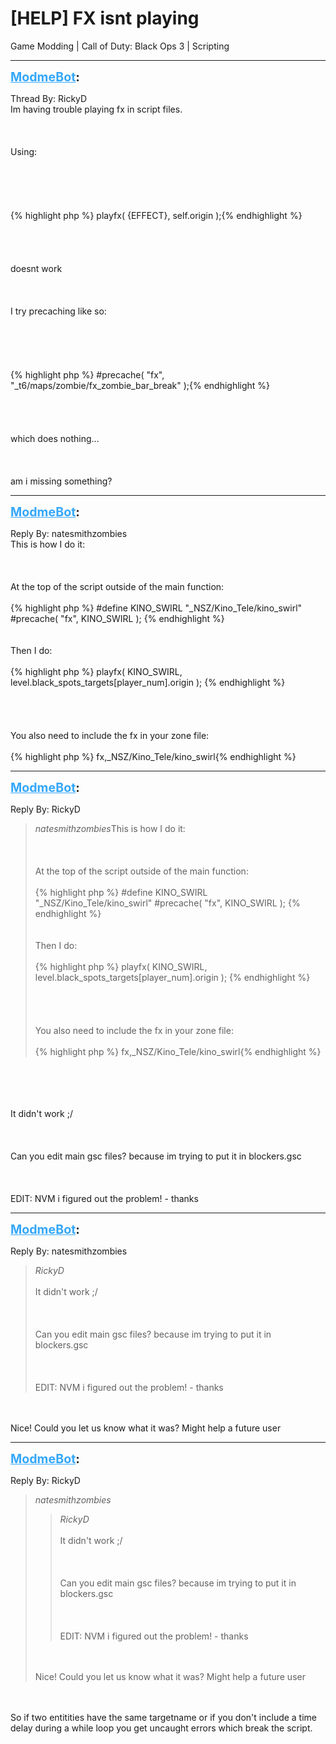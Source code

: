 # [HELP] FX isnt playing
Game Modding | Call of Duty: Black Ops 3 | Scripting

---
<strong style="font-size: 1.4em;"><span style="text-decoration: underline;text-decoration-color: #34a7f9;"><span style="color:#34a7f9;">ModmeBot</span></span>:</strong>

<p>Thread By: RickyD<br />Im having trouble playing fx in script files.  <br /><br /><br /><br />Using:<br /><br /><br /><br /><br /><br />{% highlight php %}
playfx( {EFFECT}, self.origin );{% endhighlight %}
<br /><br /><br /><br /><br />doesnt work<br /><br /><br /><br />I try precaching like so:<br /><br /><br /><br /><br /><br />{% highlight php %}
#precache( "fx", "_t6/maps/zombie/fx_zombie_bar_break" );{% endhighlight %}
<br /><br /><br /><br /><br />which does nothing...<br /><br /><br /><br />am i missing something?</p>

---
<strong style="font-size: 1.4em;"><span style="text-decoration: underline;text-decoration-color: #34a7f9;"><span style="color:#34a7f9;">ModmeBot</span></span>:</strong>

<p>Reply By: natesmithzombies<br />This is how I do it: <br /><br /><br /><br />At the top of the script outside of the main function: <br /><br />{% highlight php %}
#define KINO_SWIRL "_NSZ/Kino_Tele/kino_swirl" 
#precache( "fx", KINO_SWIRL ); {% endhighlight %}
<br /><br /><br />Then I do: <br /><br />{% highlight php %}
playfx( KINO_SWIRL, level.black_spots_targets[player_num].origin ); {% endhighlight %}
<br /><br /><br /><br /><br />You also need to include the fx in your zone file: <br /><br />{% highlight php %}
fx,_NSZ/Kino_Tele/kino_swirl{% endhighlight %}
</p>

---
<strong style="font-size: 1.4em;"><span style="text-decoration: underline;text-decoration-color: #34a7f9;"><span style="color:#34a7f9;">ModmeBot</span></span>:</strong>

<p>Reply By: RickyD<br /><blockquote><em>natesmithzombies</em>This is how I do it: <br /><br /><br /><br />At the top of the script outside of the main function: <br /><br />{% highlight php %}
#define KINO_SWIRL "_NSZ/Kino_Tele/kino_swirl" 
#precache( "fx", KINO_SWIRL ); {% endhighlight %}
<br /><br /><br />Then I do: <br /><br />{% highlight php %}
playfx( KINO_SWIRL, level.black_spots_targets[player_num].origin ); {% endhighlight %}
<br /><br /><br /><br /><br />You also need to include the fx in your zone file: <br /><br />{% highlight php %}
fx,_NSZ/Kino_Tele/kino_swirl{% endhighlight %}
<br /></blockquote><br /><br /><br /><br />It didn&#39;t work ;/<br /><br /><br /><br />Can you edit main gsc files?  because im trying to put it in blockers.gsc<br /><br /><br /><br />EDIT: NVM i figured out the problem! - thanks</p>

---
<strong style="font-size: 1.4em;"><span style="text-decoration: underline;text-decoration-color: #34a7f9;"><span style="color:#34a7f9;">ModmeBot</span></span>:</strong>

<p>Reply By: natesmithzombies<br /><blockquote><em>RickyD</em><br /><br />It didn&#39;t work ;/<br /><br /><br /><br />Can you edit main gsc files?  because im trying to put it in blockers.gsc<br /><br /><br /><br />EDIT: NVM i figured out the problem! - thanks</blockquote><br /><br />Nice! Could you let us know what it was? Might help a future user</p>

---
<strong style="font-size: 1.4em;"><span style="text-decoration: underline;text-decoration-color: #34a7f9;"><span style="color:#34a7f9;">ModmeBot</span></span>:</strong>

<p>Reply By: RickyD<br /><blockquote><em>natesmithzombies</em><blockquote><em>RickyD</em><br /><br />It didn&#39;t work ;/<br /><br /><br /><br />Can you edit main gsc files?  because im trying to put it in blockers.gsc<br /><br /><br /><br />EDIT: NVM i figured out the problem! - thanks</blockquote><br /><br />Nice! Could you let us know what it was? Might help a future user </blockquote><br /><br />So if two entitities have the same targetname or if you don&#39;t include a time delay during a while loop you get uncaught errors which break the script.</p>
